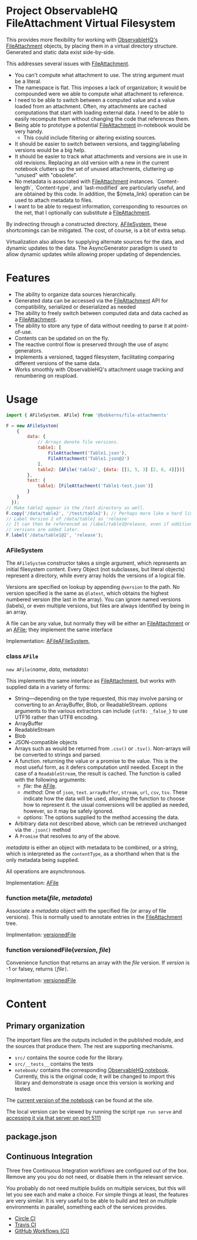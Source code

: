 # Project ObservableHQ FileAttachment Virtual Filesystem

This provides more flexibility for working with [ObservableHQ's](https://observablehq.com) [FileAttachment](https://observablehq.com/@observablehq/file-attachments) objects, by placing them in a virtual directory structure. Generated and static data exist side-by-side.

This addresses several issues with [FileAttachment](https://observablehq.com/@observablehq/file-attachments).

* You can't compute what attachment to use. The string argument must be a literal.
* The namespace is flat. This imposes a lack of organization; it would be compounded were we able to compute what attachment to reference.
* I need to be able to switch between a computed value and a value loaded from an attachment. Often, my attachments are cached computations that start with loading external data. I need to be able to easily recompute them without changing the code that references them.
* Being able to prototype a potential [FileAttachment](https://observablehq.com/@observablehq/file-attachments) in-notebook would be very handy.
  * This could include filtering or altering existing sources.
* It should be easier to switch between versions, and tagging/labeling versions would be a big help.
* It should be easier to track what attachments and versions are in use in old revisions. Replacing an old version with a new in the current notebook clutters up the set of unused attachments, cluttering up "unused" with "obsolete".
* No metadata is associated with [FileAttachment](https://observablehq.com/@observablehq/file-attachments) instances. \`Content-length\`, \`Content-type\`, and \`last-modified\` are particularly useful, and are obtained by this code. In addition, the ${meta_link} operation can be used to attach metadata to files.
* I want to be able to request information, corresponding to resources on the net, that I optionally can substitute a [FileAttachment](https://observablehq.com/@observablehq/file-attachments).

By indirecting through a constructed directory, [AFileSystem](#AFileSystem), these shortcomings can be mitigated. The cost, of course, is a bit of extra setup.

Virtualization also allows for supplying alternate sources for the data, and dynamic updates to the data. The AsyncGenerator paradigm is used to allow dynamic updates while allowing proper updating of dependencies.

# Features
* The ability to organize data sources hierarchically.
* Generated data can be accessed via the [FileAttachment](https://observablehq.com/@observablehq/file-attachments) API for compatibility, serialized or deserialized as needed
* The ability to freely switch between computed data and data cached as a [FileAttachment](https://observablehq.com/@observablehq/file-attachments).
* The ability to store any type of data without needing to parse it at point-of-use.
* Contents can be updated on on the fly.
* The reactive control flow is preserved through the use of async generators.
* Implements a versioned, tagged filesystem, facilitating comparing different versions of the same data.
* Works smoothly with ObservableHQ's attachment usage tracking and renumbering on reupload.

# Usage
~~~javascript
import { AFileSystem, AFile} from '@bobkerns/file-attachments'

F = new AFileSystem(
    {
        data: {
            // Arrays denote file versions.
            table1: [
                FileAttachment('Table1.json'),
                FileAttachment('Table1.json@2')
            ],
            table2: [AFile('table2', {data: [[1, 5, 3] [2, 6, 4]]})]
        },
        test: {
            table1: [FileAttachment('Table1-test.json')]
        }
    }
  });
// Make table2 appear in the /test directory as well.
F.copy('/data/table2', '/test/table2'); // Perhaps more like a hard link
// Label Version 2 of /data/table1 as 'release'
// It can then be referenced as /label/table1@release, even if additional
// versions are added later.
F.label('/data/table1@2', 'release');
~~~

### AFileSystem
The `AFileSystem` constructor takes a single argument, which represents an initial filesystem content. Every Object (not subclasses, but literal objects) represent a directory, while every array holds the versions of a logical file.

Versions are specified on lookup by appending `@version` to the path. No version specified is the same as `@latest`, which obtains the highest numbered version (the last in the array). You can ignore named versions (labels), or even multiple versions, but files are always identified by being in an array.

A file can be any value, but normally they will be either an [FileAttachment](https://observablehq.com/@observablehq/file-attachments) or an [AFile](#AFile); they implement the same interface

Implementation: [AFileAFileSystem,](src/AFileSystem.ts)

### class `AFile`

`new AFile(`_name_, _data_, _metadata_`)`

This implements the same interface as [FileAttachment](https://observablehq.com/@observablehq/file-attachments), but works with supplied data in a variety of forms:
* String—depending on the type requested, this may involve parsing or converting to an ArrayBuffer, Blob, or ReadableStream. _options_ arguments to the various extractors can include `{utf8: _false_}` to use UTF16 rather than UTF8 encoding.
* ArrayBuffer
* ReadableStream
* Blob
* JSON-compatible objects
* Arrays such as would be returned from `.csv()` or `.tsv()`. Non-arrays will be converted to strings and parsed.
* A function. returning the value or a promise to the value. This is the most useful form, as it defers computation until needed. Except in the case of a `ReadableStream`, the result is cached. The function is called with the following arguments:
    * _file_: the [AFile](#AFile).
    * _method_: One of `json`, `text`. `arrayBuffer`, `stream`, `url`, `csv`, `tsv`. These indicate how the data will be used, allowing the function to choose how to represent it. the usual conversions will be applied as needed, however, so it may be safely ignored.
    * _options_: The options supplied to the method accessing the data.
* Arbitrary data not described above, which can be retrieved unchanged via the `.json()` method
* A `Promise` that resolves to any of the above.

_metadata_ is either an object with metadata to be combined, or a string, which is interpreted as the `contentType`, as a shorthand when that is the only metadata being supplied.

All operations are asynchronous.

Implementation: [AFile](src/AFile.ts)

### function meta(_file_, _metadata_)
Associate a _metadata_ object with the specified file (or array of file versions). This is normally used to annotate entries in the [FileAttachment](https://observablehq.com/@observablehq/file-attachments) tree.

Implmentation: [versionedFile](src/util.ts)

### function versionedFile(_version_, _file_)
Convenience function that returns an array with the _file_ version. If _version_ is -1 or falsey, returns `[`_file_`]`.

Implmentation: [versionedFile](src/util.ts)
# Content

## Primary organization

The important files are the outputs included in the published module, and the sources that
produce them. The rest are supporting mechanisms.

* `src/` contains the source code for the library.<br/>
* `src/__tests__` contains the tests<br/>
* `notebook/` contains the corresponding [ObservableHQ notebook](notebook/index.html). Currently, this is the original code; it will be changed to import this library and demonstrate is usage once this version is working and tested.

The [current version of the notebook](https://observablehq.com/@bobkerns/file-attachments) can be found at the site.

The local version can be viewed by running the script `npm run serve` and [accessing it via that server on port 5111](http://localhost:5111/notebook/index.html)

## package.json



## Continuous Integration
Three free Continuous Integration workflows are configured out of the box.  Remove any you
you do not need, or disable them in the relevant service.

You probably do not need multiple builds on multiple services, but this will let you see each and make a choice. For simple things at least, the features are very similar. It is very useful to be able to build and test on multiple environments in parallel, something each of the services provides.

* [Circle CI](https://circleci.com)
* [Travis CI](https://travis-ci.com)
* [GitHub Workflows (CI)](https://github.com)

